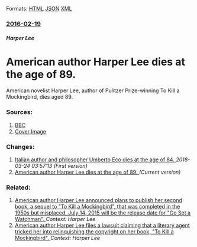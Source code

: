 
Formats: [HTML](/news/2016/02/19/american-author-harper-lee-dies-at-the-age-of-89.html)  [JSON](/news/2016/02/19/american-author-harper-lee-dies-at-the-age-of-89.json)  [XML](/news/2016/02/19/american-author-harper-lee-dies-at-the-age-of-89.xml)  

### [2016-02-19](/news/2016/02/19/index.md)

##### Harper Lee
# American author Harper Lee dies at the age of 89. 

American novelist Harper Lee, author of Pulitzer Prize-winning To Kill a Mockingbird, dies aged 89.


### Sources:

1. [BBC](http://www.bbc.com/news/world-us-canada-35616011)
1. [Cover Image](https://ichef.bbci.co.uk/news/1024/cpsprodpb/8E35/production/_88350463_hl.jpg)

### Changes:

1. [Italian author and philosopher Umberto Eco dies at the age of 84. ](/news/2016/02/19/italian-author-and-philosopher-umberto-eco-dies-at-the-age-of-84.md) _2018-03-24 03:57:13 (First version)_
1. [American author Harper Lee dies at the age of 89. ](/news/2016/02/19/american-author-harper-lee-dies-at-the-age-of-89.md) _(Current version)_

### Related:

1. [American author Harper Lee announced plans to publish her second book, a sequel to "To Kill a Mockingbird", that was completed in the 1950s but misplaced. July 14, 2015 will be the release date for "Go Set a Watchman". ](/news/2015/02/3/american-author-harper-lee-announced-plans-to-publish-her-second-book-a-sequel-to-to-kill-a-mockingbird-that-was-completed-in-the-1950s.md) _Context: Harper Lee_
2. [American author Harper Lee files a lawsuit claiming that a literary agent tricked her into relinquishing the copyright on her book, "To Kill a Mockingbird". ](/news/2013/05/4/american-author-harper-lee-files-a-lawsuit-claiming-that-a-literary-agent-tricked-her-into-relinquishing-the-copyright-on-her-book-to-kill.md) _Context: Harper Lee_
